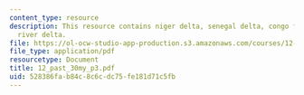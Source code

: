 ```yaml
---
content_type: resource
description: This resource contains niger delta, senegal delta, congo fan, and orange
  river delta.
file: https://ol-ocw-studio-app-production.s3.amazonaws.com/courses/12-453-crosby-lectures-in-geology-history-of-africa-fall-2005/528386fab84c8c6cdc75fe181d71c5fb_12_past_30my_p3.pdf
file_type: application/pdf
resourcetype: Document
title: 12_past_30my_p3.pdf
uid: 528386fa-b84c-8c6c-dc75-fe181d71c5fb
---
```


